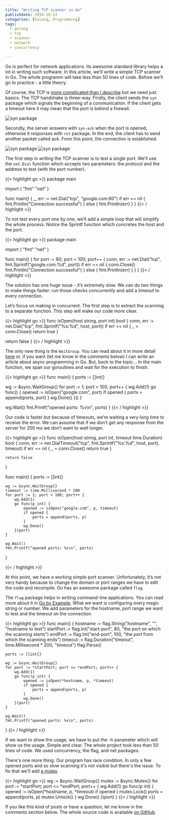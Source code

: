 ```yaml
---
title: "Writing TCP scanner in Go"
publishdate: 2019-10-23
categories: [Golang, Programming]
tags:
  - golang
  - tcp
  - scanner
  - network
  - concurrency

---
```


Go is perfect for network applications. Its awesome standard library helps a lot in writing such software. In this article, we’ll write a simple TCP scanner in Go. The whole programm will take less than 50 lines of code. Before we’ll go to practice - a little theory.

Of course, the TCP is [more complicated than I describe](http://www.medianet.kent.edu/techreports/TR2005-07-22-tcp-EFSM.pdf) but we need just basics. The TCP handshake is three-way. Firstly, the client sends the `syn` package which signals the beginning of a communication. If the client gets a timeout here it may mean that the port is behind a firewall.

![syn package](/images/diagram-01-sync.png)

Secondly, the server answers with `syn-ack` when the port is opened, otherwise it responses with `rst` package. In the end, the client has to send another packet called ack. From this point, the connection is established.

![syn package](/images/diagram-02-sync-ack.png)
![syn package](/images/diagram-03-ack.png)

The first step in writing the TCP scanner is to test a single port. We’ll use the `net.Dial` function which accepts two parameters: the protocol and the address to test (with the port number).

{{< highlight go >}}
package main

import (
	"fmt"
	"net"
)

func main() {
	_, err := net.Dial("tcp", "google.com:80")
	if err == nil {
		fmt.Println("Connection successful")
	} else {
		fmt.Println(err)
	}
}
{{< / highlight >}}

To not test every port one by one, we’ll add a simple loop that will simplify the whole process. Notice the Sprintf function which concretes the host and the port.

{{< highlight go >}}
package main

import (
	"fmt"
	"net"
)

func main() {
	for port := 80; port < 100; port++ {
		conn, err := net.Dial("tcp", fmt.Sprintf("google.com:%d", port))
		if err == nil {
			conn.Close()
			fmt.Println("Connection successful")
		} else {
			fmt.Println(err)
		}
	}
}
{{< / highlight >}}

The solution has one huge issue - it’s extremely slow. We can do two things to make things faster: run those checks concurrently and add a timeout to every connection.

Let’s focus on making in concurrent. The first step is to extract the scanning to a separate function. This step will make our code more clear.

{{< highlight go >}}
func isOpen(host string, port int) bool {
  conn, err := net.Dial("tcp", fmt.Sprintf("%s:%d", host, port))
  if err == nil {
     _ = conn.Close()
     return true
  }

  return false
}
{{< / highlight >}}

The only new thing is the `WaitGroup`. You can read about it in more detail [here](https://gobyexample.com/waitgroups) or, if you want (let me know in the comments below) I can write an article about async programming in Go. But, back to the topic… In the main function, we span our goroutines and wait for the execution to finish.

{{< highlight go >}}
func main() {
  ports := []int{}

  wg := &sync.WaitGroup{}
  for port := 1; port < 100; port++ {
     wg.Add(1)
     go func() {
        opened := isOpen("google.com", port)
        if opened {
           ports = append(ports, port)
        }
        wg.Done()
     }()
  }

  wg.Wait()
  fmt.Printf("opened ports: %v\n", ports)
}
{{< / highlight >}}

Our code is faster but because of timeouts, we’re waiting a very long time to receive the error. We can assume that if we don’t get any response from the server for 200 ms we don’t want to wait longer.

{{< highlight go >}}
func isOpen(host string, port int, timeout time.Duration) bool {
	conn, err := net.DialTimeout("tcp", fmt.Sprintf("%s:%d", host, port), timeout)
	if err == nil {
		_ = conn.Close()
		return true
	}

	return false
}

func main() {
	ports := []int{}

	wg := &sync.WaitGroup{}
	timeout := time.Millisecond * 200
	for port := 1; port < 100; port++ {
		wg.Add(1)
		go func(p int) {
			opened := isOpen("google.com", p, timeout)
			if opened {
				ports = append(ports, p)
			}
			wg.Done()
		}(port)
	}

	wg.Wait()
	fmt.Printf("opened ports: %v\n", ports)
}

{{< / highlight >}}

At this point, we have a working simple port scanner. Unfortunately, it’s not very handy because to change the domain or port ranges we have to edit the code and recompile. Go has an awesome package called `flag`. 

The `flag` package helps in writing command-line applications. You can read more about it in [Go by Example](https://gobyexample.com/command-line-flags). What we want is configuring every magic string or number. We add parameters for the hostname, port range we want to test and the timeout on the connection.

{{< highlight go >}}
func main() {
	hostname := flag.String("hostname", "", "hostname to test")
	startPort := flag.Int("start-port", 80, "the port on which the scanning starts")
	endPort := flag.Int("end-port", 100, "the port from which the scanning ends")
	timeout := flag.Duration("timeout", time.Millisecond * 200, "timeout")
	flag.Parse()

	ports := []int{}

	wg := &sync.WaitGroup{}
	for port := *startPort; port <= *endPort; port++ {
		wg.Add(1)
		go func(p int) {
			opened := isOpen(*hostname, p, *timeout)
			if opened {
				ports = append(ports, p)
			}
			wg.Done()
		}(port)
	}

	wg.Wait()
	fmt.Printf("opened ports: %v\n", ports)
}
{{< / highlight >}}

If we want to show the usage, we have to put the -h parameter which will show us the usage. Simple and clear. The whole project took less than 50 lines of code. We used concurrency, the flag, and net packages.

There's one more thing. Our program has race condition. In only a few opened ports and so slow scanning it's not visible but there's the issue. To fix that we'll add [a mutex](https://gobyexample.com/mutexes).

{{< highlight go >}}
	wg := &sync.WaitGroup{}
	mutex := &sync.Mutex{}
	for port := *startPort; port <= *endPort; port++ {
		wg.Add(1)
		go func(p int) {
			opened := isOpen(*hostname, p, *timeout)
			if opened {
				mutex.Lock()
				ports = append(ports, p)
				mutex.Unlock()
			}
			wg.Done()
		}(port)
	}
{{< / highlight >}}

If you like this kind of posts or have a question, let me know in the comments section below. The whole source code is available [on GitHub](https://github.com/bkielbasa/port-scanner).

